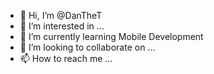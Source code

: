 - 👋 Hi, I’m @DanTheT
- 👀 I’m interested in ...
- 🌱 I’m currently learning Mobile Development
- 💞️ I’m looking to collaborate on ...
- 📫 How to reach me ...

<!---
DanTheT/DanTheT is a ✨ special ✨ repository because its `README.md` (this file) appears on your GitHub profile.
You can click the Preview link to take a look at your changes.
--->

